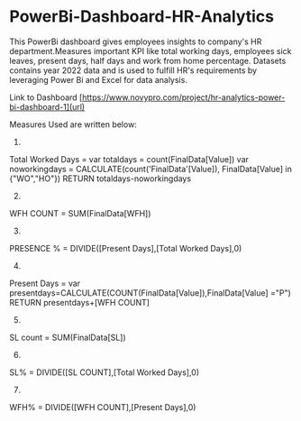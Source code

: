 # PowerBi-Dashboard-HR-Analytics
This PowerBi dashboard gives employees insights to company's HR department.Measures important KPI like total working days, employees sick leaves, present days,
half days and work from home percentage. Datasets contains year 2022 data and is used to fulfill HR's requirements by leveraging Power Bi and Excel for data analysis.

Link to Dashboard
[https://www.novypro.com/project/hr-analytics-power-bi-dashboard-1](url)

Measures Used are written below:

1.
Total Worked Days = 
 var totaldays = count(FinalData[Value])
 var noworkingdays = CALCULATE(count('FinalData'[Value]), FinalData[Value] in {"WO","HO"})
 RETURN
 totaldays-noworkingdays

2.
WFH COUNT = SUM(FinalData[WFH])

3.
PRESENCE % = DIVIDE([Present Days],[Total Worked Days],0)

4.
Present Days = 
var presentdays=CALCULATE(COUNT(FinalData[Value]),FinalData[Value] ="P")
RETURN 
presentdays+[WFH COUNT]

5.
SL count = SUM(FinalData[SL])

6.
SL% = DIVIDE([SL COUNT],[Total Worked Days],0)

7.
WFH% = DIVIDE([WFH COUNT],[Present Days],0)


